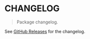 # CHANGELOG

> Package changelog.

See [GitHub Releases](https://github.com/stdlib-js/utils-push/releases) for the changelog.